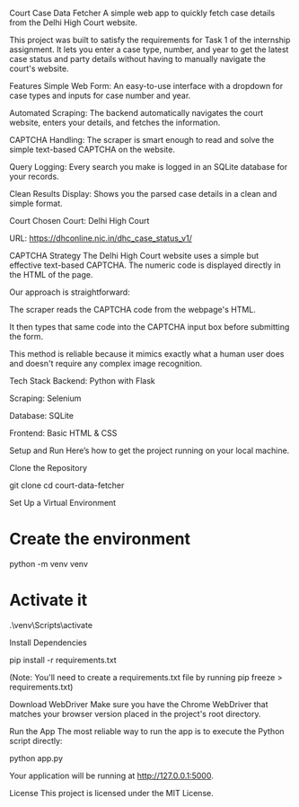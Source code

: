 Court Case Data Fetcher
A simple web app to quickly fetch case details from the Delhi High Court website.

This project was built to satisfy the requirements for Task 1 of the internship assignment. It lets you enter a case type, number, and year to get the latest case status and party details without having to manually navigate the court's website.

Features
Simple Web Form: An easy-to-use interface with a dropdown for case types and inputs for case number and year.

Automated Scraping: The backend automatically navigates the court website, enters your details, and fetches the information.

CAPTCHA Handling: The scraper is smart enough to read and solve the simple text-based CAPTCHA on the website.

Query Logging: Every search you make is logged in an SQLite database for your records.

Clean Results Display: Shows you the parsed case details in a clean and simple format.

Court Chosen
Court: Delhi High Court

URL: https://dhconline.nic.in/dhc_case_status_v1/

CAPTCHA Strategy
The Delhi High Court website uses a simple but effective text-based CAPTCHA. The numeric code is displayed directly in the HTML of the page.

Our approach is straightforward:

The scraper reads the CAPTCHA code from the webpage's HTML.

It then types that same code into the CAPTCHA input box before submitting the form.

This method is reliable because it mimics exactly what a human user does and doesn't require any complex image recognition.

Tech Stack
Backend: Python with Flask

Scraping: Selenium

Database: SQLite

Frontend: Basic HTML & CSS

Setup and Run
Here’s how to get the project running on your local machine.

Clone the Repository

git clone <your-repo-url>
cd court-data-fetcher

Set Up a Virtual Environment

# Create the environment
python -m venv venv

# Activate it
.\venv\Scripts\activate

Install Dependencies

pip install -r requirements.txt

(Note: You'll need to create a requirements.txt file by running pip freeze > requirements.txt)

Download WebDriver
Make sure you have the Chrome WebDriver that matches your browser version placed in the project's root directory.

Run the App
The most reliable way to run the app is to execute the Python script directly:

python app.py

Your application will be running at http://127.0.0.1:5000.

License
This project is licensed under the MIT License.